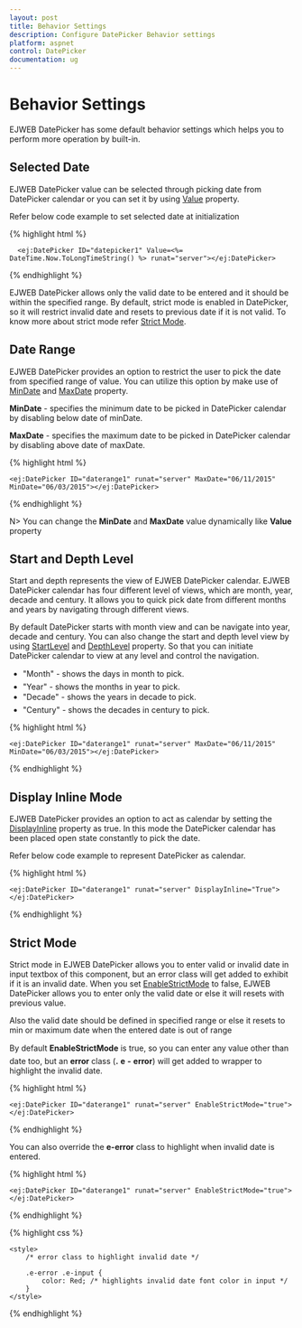 ```yaml
---
layout: post
title: Behavior Settings
description: Configure DatePicker Behavior settings
platform: aspnet
control: DatePicker
documentation: ug
---
```

# Behavior Settings

EJWEB DatePicker has some default behavior settings which helps you to perform more operation by built-in.

## Selected Date

EJWEB DatePicker value can be selected through picking date from DatePicker calendar or you can set it by using [Value](http://help.syncfusion.com/js/api/ejdatepicker#members:value) property.

Refer below code example to set selected date at initialization

{% highlight html %}
      
      <ej:DatePicker ID="datepicker1" Value=<%= DateTime.Now.ToLongTimeString() %> runat="server"></ej:DatePicker>

{% endhighlight %}

EJWEB DatePicker allows only the valid date to be entered and it should be within the specified range. By default, strict mode is enabled in DatePicker, so it will restrict invalid date and resets to previous date if it is not valid. To know more about strict mode refer [Strict Mode](#strict-mode).

## Date Range

EJWEB DatePicker provides an option to restrict the user to pick the date from specified range of value. You can utilize this option by make use of [MinDate](http://help.syncfusion.com/js/api/ejdatepicker#members:mindate) and [MaxDate](http://help.syncfusion.com/js/api/ejdatepicker#members:maxdate) property.

**MinDate** - specifies the minimum date to be picked in DatePicker calendar by disabling below date of minDate.

**MaxDate** -  specifies the maximum date to be picked in DatePicker calendar by disabling above date of maxDate. 


{% highlight html %}
     
    <ej:DatePicker ID="daterange1" runat="server" MaxDate="06/11/2015" MinDate="06/03/2015"></ej:DatePicker>  

{% endhighlight %}


N> You can change the **MinDate** and **MaxDate** value dynamically like **Value** property

## Start and Depth Level

Start and depth represents the view of EJWEB DatePicker calendar. EJWEB DatePicker calendar has four different level of views, which are month, year, decade and century. It allows you to quick pick date from different months and years by navigating through different views. 

By default DatePicker starts with month view and can be navigate into year, decade and century. You can also change the start and depth level view by using [StartLevel](http://help.syncfusion.com/js/api/ejdatepicker#members:startlevel) and [DepthLevel](http://help.syncfusion.com/js/api/ejdatepicker#members:depthlevel) property. So that you can initiate DatePicker calendar to view at any level and control the navigation.

* "Month"   -  shows the days in month to pick.
* "Year"    -  shows the months in year to pick.
* "Decade"  -  shows the years in decade to pick.
* "Century" -  shows the decades in century to pick.

{% highlight html %}

    <ej:DatePicker ID="daterange1" runat="server" MaxDate="06/11/2015" MinDate="06/03/2015"></ej:DatePicker>

{% endhighlight %}

## Display Inline Mode

EJWEB DatePicker provides an option to act as calendar by setting the [DisplayInline](http://help.syncfusion.com/js/api/ejdatepicker#members:displayinline) property as true. In this mode the DatePicker calendar has been placed open state constantly to pick the date. 

Refer below code example to represent DatePicker as calendar. 

{% highlight html %}

    <ej:DatePicker ID="daterange1" runat="server" DisplayInline="True"></ej:DatePicker>

{% endhighlight %}


## Strict Mode

Strict mode in  EJWEB DatePicker allows you to enter valid or invalid date in input textbox of this component, but an error class will get added to exhibit if it is an invalid date. When you set [EnableStrictMode](http://help.syncfusion.com/js/api/ejdatepicker#members:enablestrictmode) to false, EJWEB DatePicker allows you to enter only the valid date or else it will resets with previous value. 

Also the valid date should be defined in specified range or else it resets to min or maximum date when the entered date is out of range

By default **EnableStrictMode** is true, so you can enter any value other than date too, but an **error** class (**.** **e** **-** **error**) will get added to wrapper to highlight the invalid date.

{% highlight html %}

    <ej:DatePicker ID="daterange1" runat="server" EnableStrictMode="true"></ej:DatePicker>

{% endhighlight %}


You can also override the **e-error** class to highlight when invalid date is entered.


{% highlight html %}

    <ej:DatePicker ID="daterange1" runat="server" EnableStrictMode="true"></ej:DatePicker>
		
{% endhighlight %}


{% highlight css %}

    <style>
        /* error class to highlight invalid date */

        .e-error .e-input {
            color: Red; /* highlights invalid date font color in input */
        }
    </style>

{% endhighlight %}
